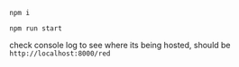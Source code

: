 `npm i `

`npm run start`

check console log to see where its being hosted, should be `http://localhost:8000/red`